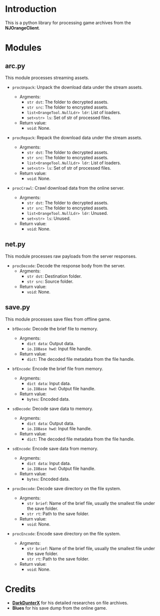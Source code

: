 
# Introduction #
This is a python library for processing game archives from the **NJOrangeClient**.

# Modules #

## arc.py ##
This module processes streaming assets.

 - `procUnpack`: Unpack the download data under the stream assets.
    - Argments:
        - `str dst`: The folder to decrypted assets.
        - `str src`: The folder to encrypted assets.
        - `list<OrangeTool.NullLdr> ldr`: List of loaders.
        - `set<str> ls`: Set of str of processed files.
    - Return value:
        - `void`: None.

 - `procRepack`: Repack the download data under the stream assets.
    - Argments:
        - `str dst`: The folder to decrypted assets.
        - `str src`: The folder to encrypted assets.
        - `list<OrangeTool.NullLdr> ldr`: List of loaders.
        - `set<str> ls`: Set of str of processed files.
    - Return value:
        - `void`: None.

 - `procCrawl`: Crawl download data from the online server.
     - Argments:
        - `str dst`: The folder to decrypted assets.
        - `str src`: The folder to encrypted assets.
        - `list<OrangeTool.NullLdr> ldr`: Unused.
        - `set<str> ls`: Unused.
    - Return value:
        - `void`: None.

## net.py ##
This module processes raw payloads from the server responses.

 - `procDecode`: Decode the response body from the server.
    - Argments:
        - `str dst`: Destination folder.
        - `str src`: Source folder.
    - Return value:
        - `void`: None.

## save.py ##
This module processes save files from offline game.

 - `bfDecode`: Decode the brief file to memory.
    - Argments:
        - `dict data`: Output data.
        - `io.IOBase hwd`: Input file handle.
    - Return value:
        - `dict`: The decoded file metadata from the file handle.

 - `bfEncode`: Encode the brief file from memory.
    - Argments:
        - `dict data`: Input data.
        - `io.IOBase hwd`: Output file handle.
    - Return value:
        - `bytes`: Encoded data.
    
 - `sdDecode`: Decode save data to memory.
    - Argments:
        - `dict data`: Output data.
        - `io.IOBase hwd`: Input file handle.
    - Return value:
        - `dict`: The decoded file metadata from the file handle.

 - `sdEncode`: Encode save data from memory.
    - Argments:
        - `dict data`: Input data.
        - `io.IOBase hwd`: Output file handle.
    - Return value:
        - `bytes`: Encoded data.

 - `procDecode`: Decode save directory on the file system.
    - Argments:
        - `str brief`: Name of the brief file, usually the smallest file under the save folder.
        - `str rt`: Path to the save folder.
    - Return value:
        - `void`: None.

 - `procEncode`: Encode save directory on the file system.
    - Argments:
        - `str brief`: Name of the brief file, usually the smallest file under the save folder.
        - `str rt`: Path to the save folder.
    - Return value:
        - `void`: None.

# Credits #
 - **[DarkDunterX](https://github.com/DarkHunterX)** for his detailed researches on file archives.
 - **Blues** for his save dump from the online game.
